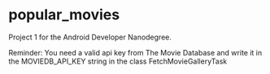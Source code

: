 # popular_movies
Project 1 for the Android Developer Nanodegree.

Reminder:
You need a valid api key from The Movie Database and write it in the MOVIEDB_API_KEY string in the class FetchMovieGalleryTask
